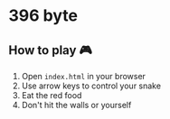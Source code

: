 # 396 byte

## How to play 🎮

1. Open `index.html` in your browser
2. Use arrow keys to control your snake
3. Eat the red food
4. Don't hit the walls or yourself